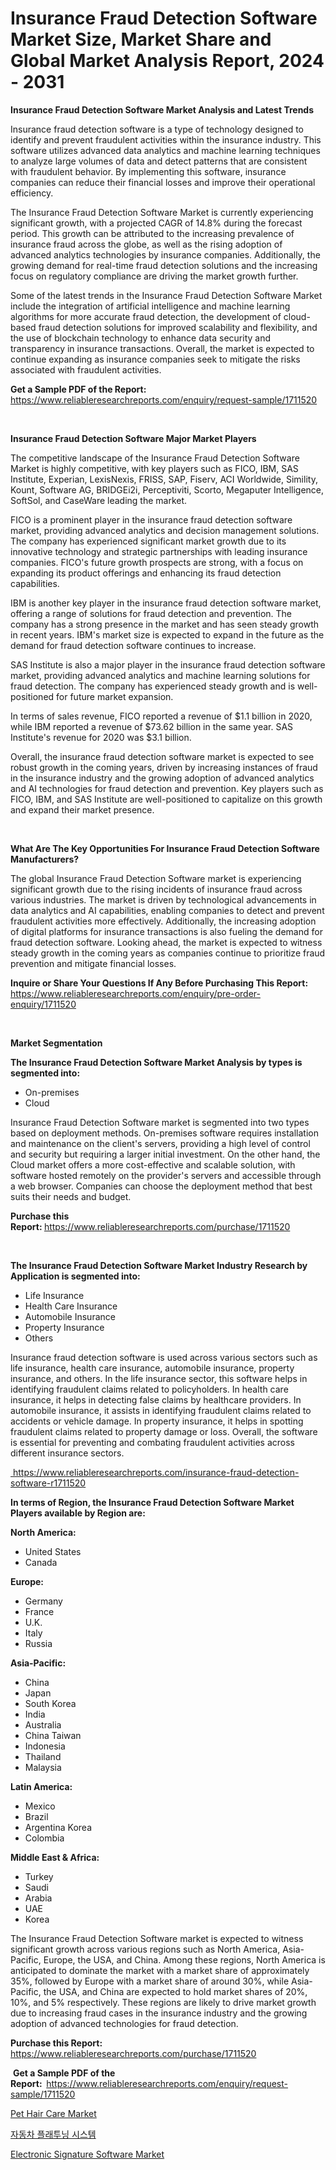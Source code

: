 <p><h1>Insurance Fraud Detection Software Market Size, Market Share and Global Market Analysis Report, 2024 - 2031</h1></p><p><strong>Insurance Fraud Detection Software Market Analysis and Latest Trends</strong></p>
<p><p>Insurance fraud detection software is a type of technology designed to identify and prevent fraudulent activities within the insurance industry. This software utilizes advanced data analytics and machine learning techniques to analyze large volumes of data and detect patterns that are consistent with fraudulent behavior. By implementing this software, insurance companies can reduce their financial losses and improve their operational efficiency.</p><p>The Insurance Fraud Detection Software Market is currently experiencing significant growth, with a projected CAGR of 14.8% during the forecast period. This growth can be attributed to the increasing prevalence of insurance fraud across the globe, as well as the rising adoption of advanced analytics technologies by insurance companies. Additionally, the growing demand for real-time fraud detection solutions and the increasing focus on regulatory compliance are driving the market growth further.</p><p>Some of the latest trends in the Insurance Fraud Detection Software Market include the integration of artificial intelligence and machine learning algorithms for more accurate fraud detection, the development of cloud-based fraud detection solutions for improved scalability and flexibility, and the use of blockchain technology to enhance data security and transparency in insurance transactions. Overall, the market is expected to continue expanding as insurance companies seek to mitigate the risks associated with fraudulent activities.</p></p>
<p><strong>Get a Sample PDF of the Report:&nbsp;</strong> <a href="https://www.reliableresearchreports.com/enquiry/request-sample/1711520">https://www.reliableresearchreports.com/enquiry/request-sample/1711520</a></p>
<p>&nbsp;</p>
<p><strong>Insurance Fraud Detection Software Major Market Players</strong></p>
<p><p>The competitive landscape of the Insurance Fraud Detection Software Market is highly competitive, with key players such as FICO, IBM, SAS Institute, Experian, LexisNexis, FRISS, SAP, Fiserv, ACI Worldwide, Simility, Kount, Software AG, BRIDGEi2i, Perceptiviti, Scorto, Megaputer Intelligence, SoftSol, and CaseWare leading the market.</p><p>FICO is a prominent player in the insurance fraud detection software market, providing advanced analytics and decision management solutions. The company has experienced significant market growth due to its innovative technology and strategic partnerships with leading insurance companies. FICO's future growth prospects are strong, with a focus on expanding its product offerings and enhancing its fraud detection capabilities.</p><p>IBM is another key player in the insurance fraud detection software market, offering a range of solutions for fraud detection and prevention. The company has a strong presence in the market and has seen steady growth in recent years. IBM's market size is expected to expand in the future as the demand for fraud detection software continues to increase.</p><p>SAS Institute is also a major player in the insurance fraud detection software market, providing advanced analytics and machine learning solutions for fraud detection. The company has experienced steady growth and is well-positioned for future market expansion.</p><p>In terms of sales revenue, FICO reported a revenue of $1.1 billion in 2020, while IBM reported a revenue of $73.62 billion in the same year. SAS Institute's revenue for 2020 was $3.1 billion.</p><p>Overall, the insurance fraud detection software market is expected to see robust growth in the coming years, driven by increasing instances of fraud in the insurance industry and the growing adoption of advanced analytics and AI technologies for fraud detection and prevention. Key players such as FICO, IBM, and SAS Institute are well-positioned to capitalize on this growth and expand their market presence.</p></p>
<p>&nbsp;</p>
<p><strong>What Are The Key Opportunities For Insurance Fraud Detection Software Manufacturers?</strong></p>
<p><p>The global Insurance Fraud Detection Software market is experiencing significant growth due to the rising incidents of insurance fraud across various industries. The market is driven by technological advancements in data analytics and AI capabilities, enabling companies to detect and prevent fraudulent activities more effectively. Additionally, the increasing adoption of digital platforms for insurance transactions is also fueling the demand for fraud detection software. Looking ahead, the market is expected to witness steady growth in the coming years as companies continue to prioritize fraud prevention and mitigate financial losses.</p></p>
<p><strong>Inquire or Share Your Questions If Any Before Purchasing This Report:</strong> <a href="https://www.reliableresearchreports.com/enquiry/pre-order-enquiry/1711520">https://www.reliableresearchreports.com/enquiry/pre-order-enquiry/1711520</a></p>
<p>&nbsp;</p>
<p><strong>Market Segmentation</strong></p>
<p><strong>The Insurance Fraud Detection Software Market Analysis by types is segmented into:</strong></p>
<p><ul><li>On-premises</li><li>Cloud</li></ul></p>
<p><p>Insurance Fraud Detection Software market is segmented into two types based on deployment methods. On-premises software requires installation and maintenance on the client's servers, providing a high level of control and security but requiring a larger initial investment. On the other hand, the Cloud market offers a more cost-effective and scalable solution, with software hosted remotely on the provider's servers and accessible through a web browser. Companies can choose the deployment method that best suits their needs and budget.</p></p>
<p><strong>Purchase this Report:&nbsp;</strong><a href="https://www.reliableresearchreports.com/purchase/1711520">https://www.reliableresearchreports.com/purchase/1711520</a></p>
<p>&nbsp;</p>
<p><strong>The Insurance Fraud Detection Software Market Industry Research by Application is segmented into:</strong></p>
<p><ul><li>Life Insurance</li><li>Health Care Insurance</li><li>Automobile Insurance</li><li>Property Insurance</li><li>Others</li></ul></p>
<p><p>Insurance fraud detection software is used across various sectors such as life insurance, health care insurance, automobile insurance, property insurance, and others. In the life insurance sector, this software helps in identifying fraudulent claims related to policyholders. In health care insurance, it helps in detecting false claims by healthcare providers. In automobile insurance, it assists in identifying fraudulent claims related to accidents or vehicle damage. In property insurance, it helps in spotting fraudulent claims related to property damage or loss. Overall, the software is essential for preventing and combating fraudulent activities across different insurance sectors.</p></p>
<p><a href="https://www.reliableresearchreports.com/insurance-fraud-detection-software-r1711520">&nbsp;https://www.reliableresearchreports.com/insurance-fraud-detection-software-r1711520</a></p>
<p><strong>In terms of Region, the Insurance Fraud Detection Software Market Players available by Region are:</strong></p>
<p>
    <p> <strong> North America: </strong>
        <ul>
            <li>United States</li>
            <li>Canada</li>
        </ul>
        </p> 
    <p> <strong> Europe: </strong>
        <ul>
            <li>Germany</li>
            <li>France</li>
            <li>U.K.</li>
            <li>Italy</li>
            <li>Russia</li>
        </ul>
        </p> 
    <p> <strong> Asia-Pacific: </strong>
        <ul>
            <li>China</li>
            <li>Japan</li>
            <li>South Korea</li>
            <li>India</li>
            <li>Australia</li>
            <li>China Taiwan</li>
            <li>Indonesia</li>
            <li>Thailand</li>
            <li>Malaysia</li>
        </ul>
        </p> 
    <p> <strong> Latin America: </strong>
        <ul>
            <li>Mexico</li>
            <li>Brazil</li>
            <li>Argentina Korea</li>
            <li>Colombia</li>
        </ul>
        </p> 
    <p> <strong> Middle East & Africa: </strong>
        <ul>
            <li>Turkey</li>
            <li>Saudi</li>
            <li>Arabia</li>
            <li>UAE</li>
            <li>Korea</li>
        </ul>
    </p>
    </p>
<p><p>The Insurance Fraud Detection Software market is expected to witness significant growth across various regions such as North America, Asia-Pacific, Europe, the USA, and China. Among these regions, North America is anticipated to dominate the market with a market share of approximately 35%, followed by Europe with a market share of around 30%, while Asia-Pacific, the USA, and China are expected to hold market shares of 20%, 10%, and 5% respectively. These regions are likely to drive market growth due to increasing fraud cases in the insurance industry and the growing adoption of advanced technologies for fraud detection.</p></p>
<p><strong>Purchase this Report: </strong><a href="https://www.reliableresearchreports.com/purchase/1711520">https://www.reliableresearchreports.com/purchase/1711520</a></p>
<p>&nbsp;<strong>Get a Sample PDF of the Report:&nbsp;&nbsp;</strong><a href="https://www.reliableresearchreports.com/enquiry/request-sample/1711520">https://www.reliableresearchreports.com/enquiry/request-sample/1711520</a></p>
<p><strong></strong></p>
<p><p><a href="https://github.com/troySchroederhs/Market-Research-Report-List-1/blob/main/pet-hair-care-market.md">Pet Hair Care Market</a></p><p><a href="https://github.com/nhaiquang84/Market-Research-Report-List-2/blob/main/612783985392.md">자동차 플래투닝 시스템</a></p><p><a href="https://github.com/caseyee25/Market-Research-Report-List-1/blob/main/electronic-signature-software-market.md">Electronic Signature Software Market</a></p></p>